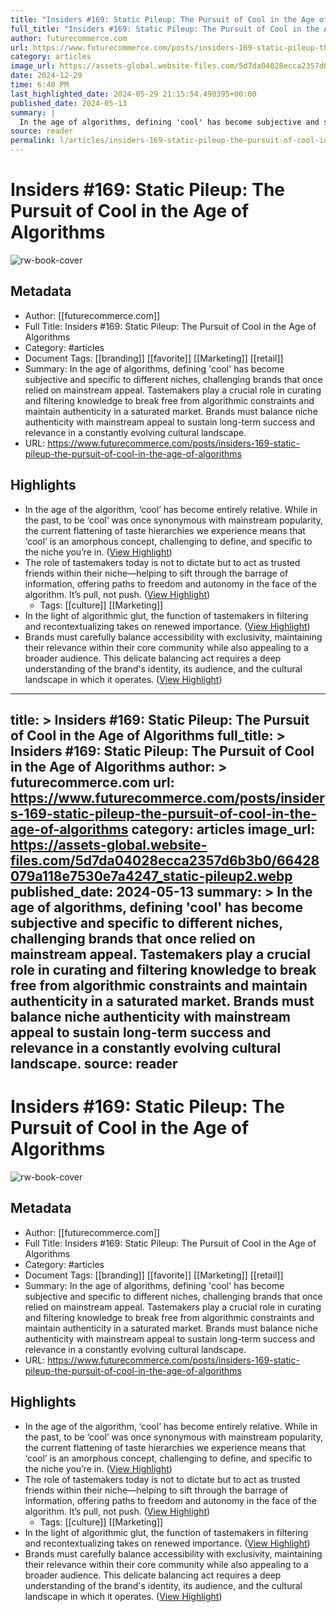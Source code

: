 ```yaml
---
title: "Insiders #169: Static Pileup: The Pursuit of Cool in the Age of Algorithms"
full_title: "Insiders #169: Static Pileup: The Pursuit of Cool in the Age of Algorithms"
author: futurecommerce.com
url: https://www.futurecommerce.com/posts/insiders-169-static-pileup-the-pursuit-of-cool-in-the-age-of-algorithms
category: articles
image_url: https://assets-global.website-files.com/5d7da04028ecca2357d6b3b0/66428079a118e7530e7a4247_static-pileup2.webp
date: 2024-12-29
time: 6:40 PM
last_highlighted_date: 2024-05-29 21:15:54.490395+00:00
published_date: 2024-05-13
summary: |
  In the age of algorithms, defining 'cool' has become subjective and specific to different niches, challenging brands that once relied on mainstream appeal. Tastemakers play a crucial role in curating and filtering knowledge to break free from algorithmic constraints and maintain authenticity in a saturated market. Brands must balance niche authenticity with mainstream appeal to sustain long-term success and relevance in a constantly evolving cultural landscape.
source: reader
permalink: l/articles/insiders-169-static-pileup-the-pursuit-of-cool-in-the-age-of-algorithms
---
```

# Insiders #169: Static Pileup: The Pursuit of Cool in the Age of Algorithms

![rw-book-cover](https://assets-global.website-files.com/5d7da04028ecca2357d6b3b0/66428079a118e7530e7a4247_static-pileup2.webp)

## Metadata
- Author: [[futurecommerce.com]]
- Full Title: Insiders #169: Static Pileup: The Pursuit of Cool in the Age of Algorithms
- Category: #articles
- Document Tags: [[branding]] [[favorite]] [[Marketing]] [[retail]] 
- Summary: In the age of algorithms, defining 'cool' has become subjective and specific to different niches, challenging brands that once relied on mainstream appeal. Tastemakers play a crucial role in curating and filtering knowledge to break free from algorithmic constraints and maintain authenticity in a saturated market. Brands must balance niche authenticity with mainstream appeal to sustain long-term success and relevance in a constantly evolving cultural landscape.
- URL: https://www.futurecommerce.com/posts/insiders-169-static-pileup-the-pursuit-of-cool-in-the-age-of-algorithms

## Highlights
- In the age of the algorithm, ‘cool’ has become entirely relative. While in the past, to be ‘cool’ was once synonymous with mainstream popularity, the current flattening of taste hierarchies we experience means that ‘cool’ is an amorphous concept, challenging to define, and specific to the niche you’re in. ([View Highlight](https://read.readwise.io/read/01hz1yntht8k574g76bkvdebng))
- The role of tastemakers today is not to dictate but to act as trusted friends within their niche—helping to sift through the barrage of information, offering paths to freedom and autonomy in the face of the algorithm. It’s pull, not push. ([View Highlight](https://read.readwise.io/read/01hz1yv62zwfnhdfae693ay9hw))
    - Tags: [[culture]] [[Marketing]] 
- In the light of algorithmic glut, the function of tastemakers in filtering and recontextualizing takes on renewed importance. ([View Highlight](https://read.readwise.io/read/01hz1yy3b0za2jj0tjkfrfptax))
- Brands must carefully balance accessibility with exclusivity, maintaining their relevance within their core community while also appealing to a broader audience. This delicate balancing act requires a deep understanding of the brand's identity, its audience, and the cultural landscape in which it operates. ([View Highlight](https://read.readwise.io/read/01hz1z1ywnm26axgqc2q0p5gzb))


---
title: >
  Insiders #169: Static Pileup: The Pursuit of Cool in the Age of Algorithms
full_title: >
  Insiders #169: Static Pileup: The Pursuit of Cool in the Age of Algorithms
author: >
  futurecommerce.com
url: https://www.futurecommerce.com/posts/insiders-169-static-pileup-the-pursuit-of-cool-in-the-age-of-algorithms
category: articles
image_url: https://assets-global.website-files.com/5d7da04028ecca2357d6b3b0/66428079a118e7530e7a4247_static-pileup2.webp
published_date: 2024-05-13
summary: >
  In the age of algorithms, defining 'cool' has become subjective and specific to different niches, challenging brands that once relied on mainstream appeal. Tastemakers play a crucial role in curating and filtering knowledge to break free from algorithmic constraints and maintain authenticity in a saturated market. Brands must balance niche authenticity with mainstream appeal to sustain long-term success and relevance in a constantly evolving cultural landscape.
source: reader
---
# Insiders #169: Static Pileup: The Pursuit of Cool in the Age of Algorithms

![rw-book-cover](https://assets-global.website-files.com/5d7da04028ecca2357d6b3b0/66428079a118e7530e7a4247_static-pileup2.webp)

## Metadata
- Author: [[futurecommerce.com]]
- Full Title: Insiders #169: Static Pileup: The Pursuit of Cool in the Age of Algorithms
- Category: #articles
- Document Tags: [[branding]] [[favorite]] [[Marketing]] [[retail]] 
- Summary: In the age of algorithms, defining 'cool' has become subjective and specific to different niches, challenging brands that once relied on mainstream appeal. Tastemakers play a crucial role in curating and filtering knowledge to break free from algorithmic constraints and maintain authenticity in a saturated market. Brands must balance niche authenticity with mainstream appeal to sustain long-term success and relevance in a constantly evolving cultural landscape.
- URL: https://www.futurecommerce.com/posts/insiders-169-static-pileup-the-pursuit-of-cool-in-the-age-of-algorithms

## Highlights
- In the age of the algorithm, ‘cool’ has become entirely relative. While in the past, to be ‘cool’ was once synonymous with mainstream popularity, the current flattening of taste hierarchies we experience means that ‘cool’ is an amorphous concept, challenging to define, and specific to the niche you’re in. ([View Highlight](https://read.readwise.io/read/01hz1yntht8k574g76bkvdebng))
- The role of tastemakers today is not to dictate but to act as trusted friends within their niche—helping to sift through the barrage of information, offering paths to freedom and autonomy in the face of the algorithm. It’s pull, not push. ([View Highlight](https://read.readwise.io/read/01hz1yv62zwfnhdfae693ay9hw))
    - Tags: [[culture]] [[Marketing]] 
- In the light of algorithmic glut, the function of tastemakers in filtering and recontextualizing takes on renewed importance. ([View Highlight](https://read.readwise.io/read/01hz1yy3b0za2jj0tjkfrfptax))
- Brands must carefully balance accessibility with exclusivity, maintaining their relevance within their core community while also appealing to a broader audience. This delicate balancing act requires a deep understanding of the brand's identity, its audience, and the cultural landscape in which it operates. ([View Highlight](https://read.readwise.io/read/01hz1z1ywnm26axgqc2q0p5gzb))


